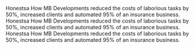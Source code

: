 <ValuesContainer>
                <Value>
                  <ValueImgWrapper>
                    <ValueImg src="/logos/code-merge-solid.svg" />
                  </ValueImgWrapper>
                  <ValueTextWrapper>
                    <ValueTitle>Honestsa </ValueTitle>
                    <ValueDescription>
                      How MB Developments reduced the costs of laborious tasks
                      by 50%, increased clients and automated 95% of an
                      insurance business.
                    </ValueDescription>
                  </ValueTextWrapper>
                </Value>
                <Value>
                  <ValueImgWrapper>
                    <ValueImg src="/logos/code-merge-solid.svg" />
                  </ValueImgWrapper>
                  <ValueTextWrapper>
                    <ValueTitle>Honestsa </ValueTitle>
                    <ValueDescription>
                      How MB Developments reduced the costs of laborious tasks
                      by 50%, increased clients and automated 95% of an
                      insurance business.
                    </ValueDescription>
                  </ValueTextWrapper>
                </Value>
                <Value>
                  <ValueImgWrapper>
                    <ValueImg src="/logos/code-merge-solid.svg" />
                  </ValueImgWrapper>
                  <ValueTextWrapper>
                    <ValueTitle>Honestsa </ValueTitle>
                    <ValueDescription>
                      How MB Developments reduced the costs of laborious tasks
                      by 50%, increased clients and automated 95% of an
                      insurance business.
                    </ValueDescription>
                  </ValueTextWrapper>
                </Value>
              </ValuesContainer>